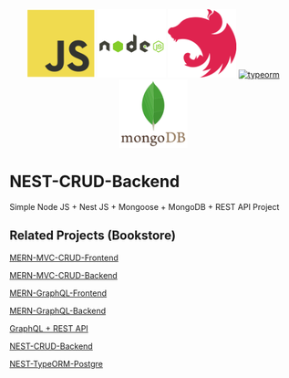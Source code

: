 <p align="center">
<a href="https://developer.mozilla.org/en-US/docs/Web/JavaScript" target="_blank" rel="noreferrer"><img src="https://raw.githubusercontent.com/devicons/devicon/master/icons/javascript/javascript-original.svg" alt="javascript" width="120" height="120"/></a>
  <a href="https://nodejs.org" target="_blank" rel="noreferrer"><img src="https://raw.githubusercontent.com/devicons/devicon/master/icons/nodejs/nodejs-original-wordmark.svg" alt="nodejs" width="120" height="120"/></a>
  <a href="https://nestjs.com/" target="_blank" rel="noreferrer"><img src="https://raw.githubusercontent.com/devicons/devicon/master/icons/nestjs/nestjs-plain.svg" alt="nestjs" width="120" height="120"/></a>
  <a href="https://typeorm.io/" target="_blank" rel="noreferrer"><img src="https://mongoosejs.com/docs/images/favicon/apple-icon-120x120.png" alt="typeorm" width="120" height="120"/></a>
  <a href="https://www.mongodb.com/" target="_blank" rel="noreferrer"><img src="https://raw.githubusercontent.com/devicons/devicon/master/icons/mongodb/mongodb-original-wordmark.svg" alt="mongodb" width="120" height="120"/></a>
</p>

# NEST-CRUD-Backend

Simple Node JS + Nest JS + Mongoose + MongoDB + REST API Project

## Related Projects (Bookstore)

[MERN-MVC-CRUD-Frontend](https://github.com/rahathossenmanik/mern-mvc-crud-frontend)

[MERN-MVC-CRUD-Backend](https://github.com/rahathossenmanik/mern-mvc-crud)

[MERN-GraphQL-Frontend](https://github.com/rahathossenmanik/graphql-react-query-request)

[MERN-GraphQL-Backend](https://github.com/rahathossenmanik/mern-graphql-backend)

[GraphQL + REST API](https://github.com/rahathossenmanik/graphql-and-rest-api)

[NEST-CRUD-Backend](https://github.com/rahathossenmanik/nest-crud)

[NEST-TypeORM-Postgre](https://github.com/rahathossenmanik/nest-typeorm-postgre)
